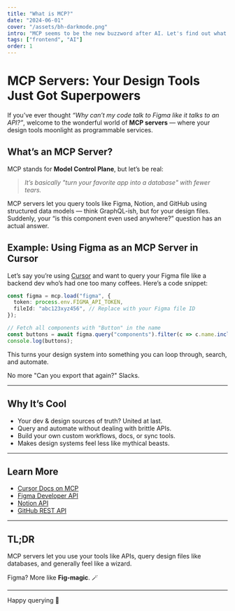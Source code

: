 ```yaml
---
title: "What is MCP?"
date: "2024-06-01"
cover: "/assets/bh-darkmode.png"
intro: "MCP seems to be the new buzzword after AI. Let's find out what it is and how you can use it."
tags: ["frontend", "AI"]
order: 1
---
```


# MCP Servers: Your Design Tools Just Got Superpowers

If you’ve ever thought _“Why can’t my code talk to Figma like it talks to an API?”_, welcome to the wonderful world of **MCP servers** — where your design tools moonlight as programmable services.

## What’s an MCP Server?

MCP stands for **Model Control Plane**, but let’s be real:

> _It’s basically "turn your favorite app into a database" with fewer tears._

MCP servers let you query tools like Figma, Notion, and GitHub using structured data models — think GraphQL-ish, but for your design files. Suddenly, your “is this component even used anywhere?” question has an actual answer.

## Example: Using Figma as an MCP Server in Cursor

Let’s say you’re using [Cursor](https://www.cursor.so/) and want to query your Figma file like a backend dev who’s had one too many coffees. Here’s a code snippet:

```ts
const figma = mcp.load("figma", {
  token: process.env.FIGMA_API_TOKEN,
  fileId: "abc123xyz456", // Replace with your Figma file ID
});

// Fetch all components with "Button" in the name
const buttons = await figma.query("components").filter(c => c.name.includes("Button"));
console.log(buttons);
```

This turns your design system into something you can loop through, search, and automate.

No more "Can you export that again?" Slacks.

---

## Why It’s Cool

- Your dev & design sources of truth? United at last.
- Query and automate without dealing with brittle APIs.
- Build your own custom workflows, docs, or sync tools.
- Makes design systems feel less like mythical beasts.

---

## Learn More

- [Cursor Docs on MCP](https://docs.cursor.so/docs/mcp/overview)
- [Figma Developer API](https://www.figma.com/developers/api)
- [Notion API](https://developers.notion.com/)
- [GitHub REST API](https://docs.github.com/en/rest)

---

## TL;DR

MCP servers let you use your tools like APIs, query design files like databases, and generally feel like a wizard.

Figma? More like **Fig-magic**. 🪄

---

Happy querying 👋


